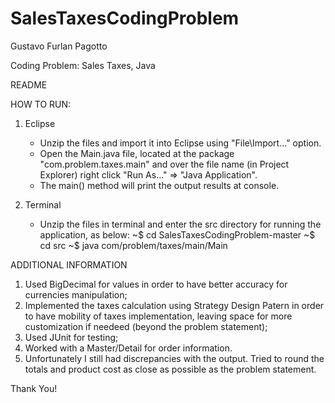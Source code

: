 # SalesTaxesCodingProblem

Gustavo Furlan Pagotto

Coding Problem: Sales Taxes, Java

README

HOW TO RUN:

1. Eclipse
	- Unzip the files and import it into Eclipse using "File\Import..." option. 
	- Open the Main.java file, located at the package "com.problem.taxes.main" and over 
    the file name (in Project Explorer) right click "Run As..." => "Java Application". 
	- The main() method will print the output results at console. 
	
2. Terminal
	- Unzip the files in terminal	and enter the src directory for running the application, as below:
		~$ cd SalesTaxesCodingProblem-master
		~$ cd src
		~$ java com/problem/taxes/main/Main


ADDITIONAL INFORMATION

1. Used BigDecimal for values in order to have better accuracy for currencies manipulation;
2. Implemented the taxes calculation using Strategy Design Patern in order to have mobility of taxes implementation, 
   leaving space for more customization if needeed (beyond the problem statement);
3. Used JUnit for testing;
4. Worked with a Master/Detail for order information.
5. Unfortunately I still had discrepancies with the output. Tried to round the totals and product cost 
   as close as possible as the problem statement.

Thank You!
